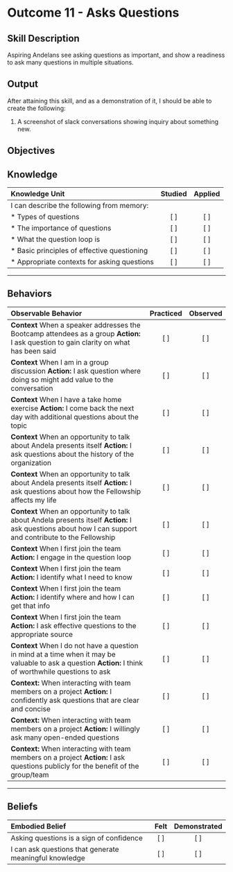 # Outcome 11 - Asks Questions

**Skill Description**
----------
Aspiring Andelans see asking questions as important, and show a readiness to ask many questions in multiple situations.


**Output**
----------
After attaining this skill, and as a demonstration of it, I should be able to create the following:

1. A screenshot of slack conversations showing inquiry about something new.


**Objectives**
----------

## **Knowledge**


| Knowledge Unit   |      Studied      | Applied |
|:-------------|:------------------:|:--------:|
| I can describe the following from memory: | | |
| * Types of questions | [ ] |    [ ] |
| * The importance of questions | [ ] |    [ ] |
| * What the question loop is | [ ] |    [ ] |
| * Basic principles of effective questioning | [ ] |    [ ] |
| * Appropriate contexts for asking questions | [ ] |    [ ] |


----------


## **Behaviors**


| Observable Behavior   |      Practiced      | Observed |
|:-------------|:------------------:|:--------:|
|**Context** When a speaker addresses the Bootcamp attendees as a group **Action:** I ask question to gain clarity on what has been said | [ ] |    [ ] |
|**Context** When I am in a group discussion **Action:** I ask question where doing so might add value to the conversation | [ ] |    [ ] |
|**Context** When I have a take home exercise **Action:** I come back the next day with additional questions about the topic | [ ] |    [ ] |
|**Context** When an opportunity to talk about Andela presents itself **Action:** I ask questions about the history of the organization | [ ] |    [ ] |
|**Context** When an opportunity to talk about Andela presents itself **Action:** I ask questions about how the Fellowship affects my life | [ ] |    [ ] |
|**Context** When an opportunity to talk about Andela presents itself **Action:** I ask questions about how I can support and contribute to the Fellowship | [ ] |    [ ] |
|**Context** When I first join the team **Action:** I engage in the question loop | [ ] |    [ ] |
|**Context** When I first join the team **Action:** I identify what I need to know | [ ] |    [ ] |
|**Context** When I first join the team **Action:** I identify where and how I can get that info | [ ] |    [ ] |
|**Context** When I first join the team **Action:** I ask effective questions to the appropriate source | [ ] |    [ ] |
|**Context** When I do not have a question in mind at a time when it may be valuable to ask a question **Action:** I think of worthwhile questions to ask | [ ] |    [ ] |
|**Context:** When interacting with team members on a project **Action:** I confidently ask questions that are clear and concise | [ ] |    [ ] |
|**Context:** When interacting with team members on a project **Action:** I willingly ask many open-ended questions | [ ] |  [ ] |
|**Context:** When interacting with team members on a project **Action:** I ask questions publicly for the benefit of the group/team | [ ] |    [ ] |


----------


## **Beliefs**


| Embodied Belief   |      Felt      | Demonstrated |
|:-------------|:------------------:|:--------:|
| Asking questions is a sign of confidence |   [ ]   |   [ ] |
| I can ask questions that generate meaningful knowledge |   [ ]   |   [ ] |

